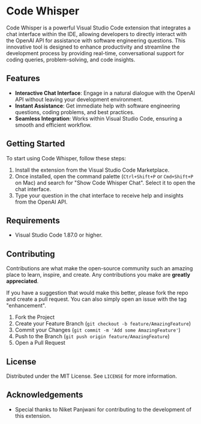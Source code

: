 # Code Whisper

Code Whisper is a powerful Visual Studio Code extension that integrates a chat interface within the IDE, allowing developers to directly interact with the OpenAI API for assistance with software engineering questions. This innovative tool is designed to enhance productivity and streamline the development process by providing real-time, conversational support for coding queries, problem-solving, and code insights.

## Features

- **Interactive Chat Interface**: Engage in a natural dialogue with the OpenAI API without leaving your development environment.
- **Instant Assistance**: Get immediate help with software engineering questions, coding problems, and best practices.
- **Seamless Integration**: Works within Visual Studio Code, ensuring a smooth and efficient workflow.

## Getting Started

To start using Code Whisper, follow these steps:

1. Install the extension from the Visual Studio Code Marketplace.
2. Once installed, open the command palette (`Ctrl+Shift+P` or `Cmd+Shift+P` on Mac) and search for "Show Code Whisper Chat". Select it to open the chat interface.
3. Type your question in the chat interface to receive help and insights from the OpenAI API.

## Requirements

- Visual Studio Code 1.87.0 or higher.

## Contributing

Contributions are what make the open-source community such an amazing place to learn, inspire, and create. Any contributions you make are **greatly appreciated**.

If you have a suggestion that would make this better, please fork the repo and create a pull request. You can also simply open an issue with the tag "enhancement".

1. Fork the Project
2. Create your Feature Branch (`git checkout -b feature/AmazingFeature`)
3. Commit your Changes (`git commit -m 'Add some AmazingFeature'`)
4. Push to the Branch (`git push origin feature/AmazingFeature`)
5. Open a Pull Request

## License

Distributed under the MIT License. See `LICENSE` for more information.

## Acknowledgements

- Special thanks to Niket Panjwani for contributing to the development of this extension.

